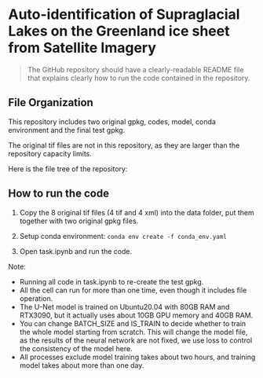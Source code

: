 # Auto-identification of Supraglacial Lakes on the Greenland ice sheet from Satellite Imagery

> The GitHub repository should have a clearly-readable README file that explains clearly how to run the code contained in the repository.

## File Organization

This repository includes two original gpkg, codes, model, conda environment and the final test gpkg.

The original tif files are not in this repository, as they are larger than the repository capacity limits. 

Here is the file tree of the repository:


## How to run the code

1. Copy the 8 original tif files (4 tif and 4 xml) into the data folder, put them together with two original gpkg files.

2. Setup conda environment: `conda env create -f conda_env.yaml`

3. Open task.ipynb and run the code.
   
Note:

- Running all code in task.ipynb to re-create the test gpkg.
- All the cell can run for more than one time, even though it includes file operation.
- The U-Net model is trained on Ubuntu20.04 with 80GB RAM and RTX3090, but it actually uses about 10GB GPU memory and 40GB RAM.
- You can change BATCH_SIZE and IS_TRAIN to decide whether to train the whole model starting from scratch. This will change the model file, as the results of the neural network are not fixed, we use loss to control the consistency of the model here. 
- All processes exclude model training takes about two hours, and training model takes about more than one day.
    
